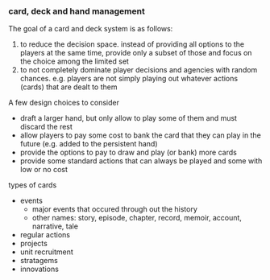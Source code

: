 
### card, deck and hand management

The goal of a card and deck system is as follows:
1. to reduce the decision space. instead of providing all options to the players at the same time, provide only a subset of those and focus on the choice among the limited set
2. to not completely dominate player decisions and agencies with random chances. e.g. players are not simply playing out whatever actions (cards) that are dealt to them


A few design choices to consider
- draft a larger hand, but only allow to play some of them and must discard the rest
- allow players to pay some cost to bank the card that they can play in the future (e.g. added to the persistent hand)
- provide the options to pay to draw and play (or bank) more cards
- provide some standard actions that can always be played and some with low or no cost


types of cards
- events
  - major events that occured through out the history
  - other names: story, episode, chapter, record, memoir, account, narrative, tale
- regular actions
- projects
- unit recruitment
- stratagems
- innovations

